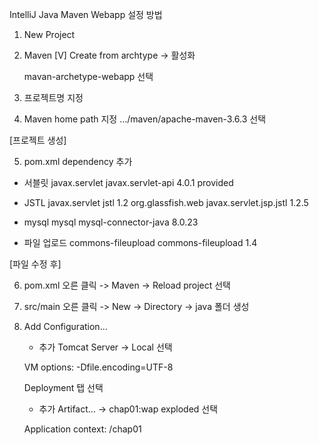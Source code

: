 IntelliJ Java Maven Webapp 설정 방법

1. New Project

2. Maven
    [V] Create from archtype -> 활성화

    mavan-archetype-webapp 선택

3. 프로젝트명 지정

4. Maven home path 지정
    .../maven/apache-maven-3.6.3 선택

[프로젝트 생성]


5. pom.xml dependency 추가

- 서블릿
    <dependency>
      <groupId>javax.servlet</groupId>
      <artifactId>javax.servlet-api</artifactId>
      <version>4.0.1</version>
      <scope>provided</scope>
    </dependency>

- JSTL
    <dependency>
      <groupId>javax.servlet</groupId>
      <artifactId>jstl</artifactId>
      <version>1.2</version>
    </dependency>
    <dependency>
      <groupId>org.glassfish.web</groupId>
      <artifactId>javax.servlet.jsp.jstl</artifactId>
      <version>1.2.5</version>
    </dependency>

- mysql
    <dependency>
      <groupId>mysql</groupId>
      <artifactId>mysql-connector-java</artifactId>
      <version>8.0.23</version>
    </dependency>

- 파일 업로드
    <dependency>
      <groupId>commons-fileupload</groupId>
      <artifactId>commons-fileupload</artifactId>
      <version>1.4</version>
    </dependency>

[파일 수정 후]


6. pom.xml 오른 클릭 -> Maven -> Reload project 선택

7. src/main 오른 클릭 -> New -> Directory -> java 폴더 생성

8. Add Configuration...
    + 추가
    Tomcat Server -> Local 선택

    VM options: -Dfile.encoding=UTF-8

    Deployment 탭 선택

    + 추가
    Artifact... -> chap01:wap exploded 선택

    Application context: /chap01

